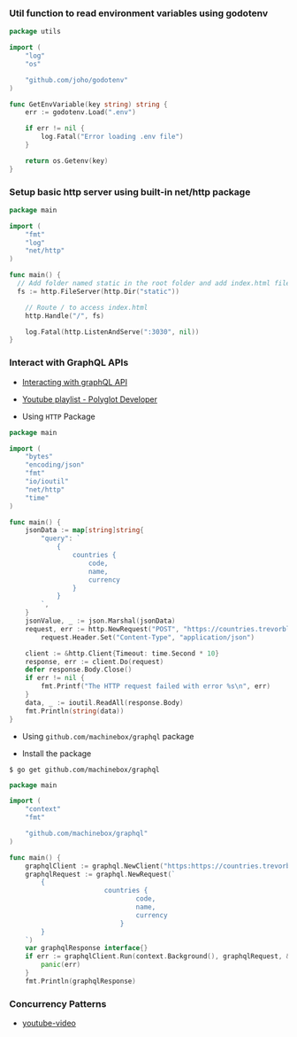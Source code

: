 ### Util function to read environment variables using godotenv

```go
package utils

import (
	"log"
	"os"

	"github.com/joho/godotenv"
)

func GetEnvVariable(key string) string {
	err := godotenv.Load(".env")

	if err != nil {
		log.Fatal("Error loading .env file")
	}

	return os.Getenv(key)
}
```

### Setup basic http server using built-in net/http package

```go
package main

import (
	"fmt"
	"log"
	"net/http"
)

func main() {
  // Add folder named static in the root folder and add index.html file
  fs := http.FileServer(http.Dir("static"))

	// Route / to access index.html
	http.Handle("/", fs)

	log.Fatal(http.ListenAndServe(":3030", nil))
}
```

### Interact with GraphQL APIs

- [Interacting with graphQL API](https://www.thepolyglotdeveloper.com/2020/02/interacting-with-a-graphql-api-with-golang/)
- [Youtube playlist - Polyglot Developer](https://www.youtube.com/watch?v=1OwMtqxJDnA&list=PLII40EOBF0-voAGYkZHVipwlIVfgVxSQT)

- Using `HTTP` Package
```go
package main

import (
    "bytes"
    "encoding/json"
    "fmt"
    "io/ioutil"
    "net/http"
    "time"
)

func main() {
    jsonData := map[string]string{
        "query": `
            { 
                countries {
                    code,
                    name,
                    currency
                }
            }
        `,
    }
    jsonValue, _ := json.Marshal(jsonData)
    request, err := http.NewRequest("POST", "https://countries.trevorblades.com/", bytes.NewBuffer(jsonValue))
		request.Header.Set("Content-Type", "application/json")

    client := &http.Client{Timeout: time.Second * 10}
    response, err := client.Do(request)
    defer response.Body.Close()
    if err != nil {
        fmt.Printf("The HTTP request failed with error %s\n", err)
    }
    data, _ := ioutil.ReadAll(response.Body)
    fmt.Println(string(data))
}
```

- Using `github.com/machinebox/graphql` package 

- Install the package
```shell
$ go get github.com/machinebox/graphql
```

```go
package main

import (
    "context"
    "fmt"

    "github.com/machinebox/graphql"
)

func main() {
    graphqlClient := graphql.NewClient("https:https://countries.trevorblades.com/")
    graphqlRequest := graphql.NewRequest(`
        {
						countries {
								code,
								name,
								currency
							}
        }
    `)
    var graphqlResponse interface{}
    if err := graphqlClient.Run(context.Background(), graphqlRequest, &graphqlResponse); err != nil {
        panic(err)
    }
    fmt.Println(graphqlResponse)
```

### Concurrency Patterns

- [youtube-video](https://www.youtube.com/watch?v=YEKjSzIwAdA)

